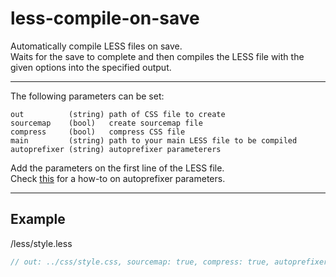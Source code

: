 # less-compile-on-save

Automatically compile LESS files on save.
<br>
Waits for the save to complete and then compiles the LESS file with the given options into the specified output.

---

The following parameters can be set:
```
out          (string) path of CSS file to create
sourcemap    (bool)   create sourcemap file
compress     (bool)   compress CSS file
main         (string) path to your main LESS file to be compiled
autoprefixer (string) autoprefixer parameterers
```
Add the parameters on the first line of the LESS file.
<br>
Check [this](https://github.com/browserslist/browserslist#best-practices) for a how-to on autoprefixer parameters.

---



## Example
/less/style.less
```scss
// out: ../css/style.css, sourcemap: true, compress: true, autoprefixer: defaults
```

